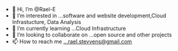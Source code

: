 - 👋 Hi, I’m @Rael-E
- 👀 I’m interested in ...software and website development,Cloud Infrastucture, Data Analysis
- 🌱 I’m currently learning ...Cloud Infrastructure
- 💞️ I’m looking to collaborate on ...open source and other projects 
- 📫 How to reach me ...rael.stevvens@gmail.com

<!---
Rael-E/Rael-E is a ✨ special ✨ repository because its `README.md` (this file) appears on your GitHub profile.
You can click the Preview link to take a look at your changes.
--->
